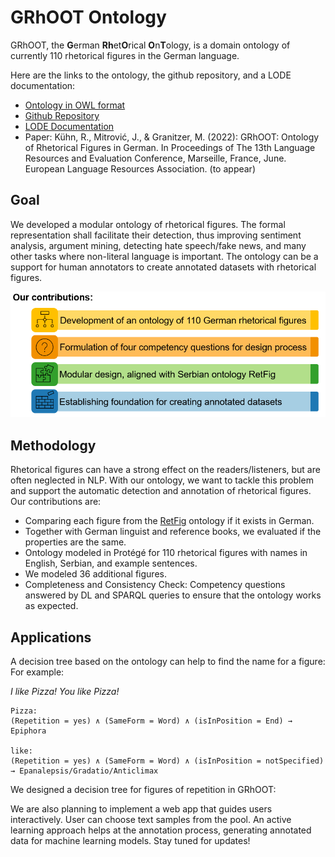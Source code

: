 # GRhOOT Ontology

GRhOOT, the **G**erman **Rh**et**O**rical **O**n**T**ology, is a domain ontology of currently 110 rhetorical figures in the German language.

Here are the links to the ontology, the github repository, and a LODE documentation:
* [Ontology in OWL format](https://ramonakuehn.de/grhoot.owl)
* [Github Repository](https://github.com/kuehnram/GRhOOT-Ontology) 
* [LODE Documentation](https://ramonakuehn.de/grhoot_documentation.htm)
* Paper: Kühn, R., Mitrović, J., & Granitzer, M. (2022): GRhOOT: Ontology of Rhetorical Figures in German. In Proceedings of The 13th Language Resources and Evaluation Conference, Marseille, France, June. European Language Resources Association. (to appear)

## Goal
We developed a modular ontology of rhetorical figures.
The formal representation shall facilitate their detection, thus improving sentiment analysis, argument mining, detecting hate speech/fake news, and many other tasks where non-literal language is important.
The ontology can be a support for human annotators to create annotated datasets with rhetorical figures.

![Contribution](/img/websitecontribution.PNG)

## Methodology
Rhetorical figures can have a strong effect on the readers/listeners, but are often neglected in NLP. With our ontology, we want to tackle this problem and support the automatic detection and annotation of rhetorical figures. Our contributions are:

* Comparing each figure from the [RetFig](https://link.springer.com/chapter/10.1007/978-3-642-40585-3_49) ontology if it exists in German.
* Together with German linguist and reference books, we evaluated if the properties are the same.
* Ontology modeled in Protégé for 110 rhetorical figures with names in English, Serbian, and example sentences.
* We modeled 36 additional figures.
* Completeness and Consistency Check: Competency questions answered by DL and SPARQL queries to ensure that the ontology works as expected.
    



## Applications
A decision tree based on the ontology can help to find the name for a figure:
For example: 

*I like Pizza! You like Pizza!*

    Pizza:
    (Repetition = yes) ∧ (SameForm = Word) ∧ (isInPosition = End) → Epiphora

    like:
    (Repetition = yes) ∧ (SameForm = Word) ∧ (isInPosition = notSpecified) 
    → Epanalepsis/Gradatio/Anticlimax

We designed a decision tree for figures of repetition in GRhOOT:
<!-- ![DecisionTree](/img/decisiontree.pdf)-->


We are also planning to implement a web app that guides users interactively. User can choose text samples from the pool. An active learning approach helps at the annotation process, generating annotated data for machine learning models. Stay tuned for updates!

